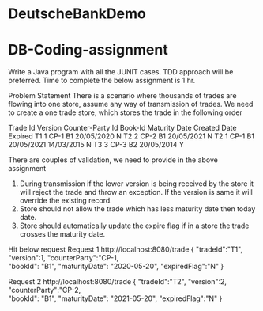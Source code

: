 # DeutscheBankDemo

# DB-Coding-assignment
Write a Java program with all the JUNIT cases. TDD approach will be preferred. Time to complete the below assignment is 1 hr.

Problem Statement
There is a scenario where thousands of trades are flowing into one store, assume any way of transmission of trades. We need to create a one trade store, which stores the trade in the following order

Trade Id	Version	Counter-Party Id	Book-Id	Maturity Date	Created Date	Expired
T1	      	1	      CP-1		        	B1	    20/05/2020	<today date>	N
T2		      2	      CP-2		        	B1	    20/05/2021	<today date>	N
T2		      1     	CP-1		        	B1	    20/05/2021	14/03/2015	  N
T3		      3	      CP-3			        B2	    20/05/2014	<today date>	Y

There are couples of validation, we need to provide in the above assignment
1.	During transmission if the lower version is being received by the store it will reject the trade and throw an exception. If the version is same it will override the existing record.
2.	Store should not allow the trade which has less maturity date then today date.
3.	Store should automatically update the expire flag if in a store the trade crosses the maturity date.


Hit below request
Request 1 
http://localhost:8080/trade
{
"tradeId":"T1", 
"version":1,
"counterParty":"CP-1,  
"bookId": "B1", 
 "maturityDate": "2020-05-20",
"expiredFlag":"N"
}

Request 2
http://localhost:8080/trade
{
"tradeId":"T2", 
"version":2,
"counterParty":"CP-2,  
"bookId": "B1", 
 "maturityDate": "2021-05-20",
"expiredFlag":"N"
}
